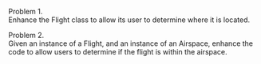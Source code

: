 Problem 1.    
Enhance the Flight class to allow its user to determine where it is located.

Problem 2.   
Given an instance of a Flight, 
and an instance of an Airspace, 
enhance the code to allow users to determine if the flight is within the airspace.
